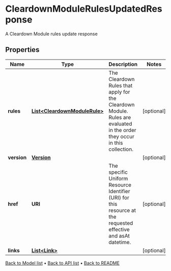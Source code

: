 

# CleardownModuleRulesUpdatedResponse

A Cleardown Module rules update response

## Properties

| Name | Type | Description | Notes |
|------------ | ------------- | ------------- | -------------|
|**rules** | [**List&lt;CleardownModuleRule&gt;**](CleardownModuleRule.md) | The Cleardown Rules that apply for the Cleardown Module. Rules are evaluated in the order they occur in this collection. |  [optional] |
|**version** | [**Version**](Version.md) |  |  [optional] |
|**href** | **URI** | The specific Uniform Resource Identifier (URI) for this resource at the requested effective and asAt datetime. |  [optional] |
|**links** | [**List&lt;Link&gt;**](Link.md) |  |  [optional] |



[Back to Model list](../README.md#documentation-for-models) &#8226; [Back to API list](../README.md#documentation-for-api-endpoints) &#8226; [Back to README](../README.md)


